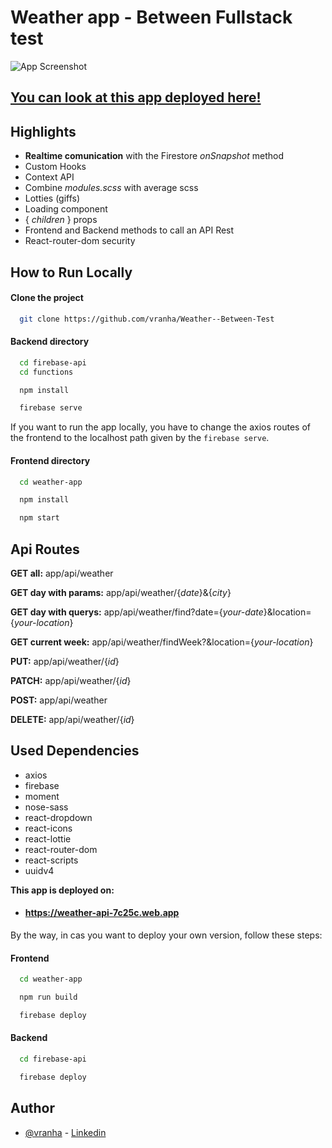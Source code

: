 
# Weather app - Between Fullstack test


![App Screenshot](https://i.postimg.cc/W1WH7ZyD/6.png)
## [You can look at this app deployed here!](https://weather-api-7c25c.web.app/week)
##  Highlights

- **Realtime comunication** with the Firestore *onSnapshot* method
- Custom Hooks
- Context API
- Combine *modules.scss* with average scss
- Lotties (giffs)
- Loading component
- { *children* } props
- Frontend and Backend methods to call an API Rest
- React-router-dom security 

## How to Run Locally

#### Clone the project

```bash
  git clone https://github.com/vranha/Weather--Between-Test
```

#### Backend directory

```bash
  cd firebase-api
  cd functions
```
```bash
  npm install
```
```bash
  firebase serve
```
If you want to run the app locally, you have to change the axios routes of the frontend to the localhost path given by the `firebase serve`.

#### Frontend directory

```bash
  cd weather-app
```
```bash
  npm install
```
```bash
  npm start
```




## Api Routes

**GET all:** app/api/weather

**GET day with params:** app/api/weather/{*date*}&{*city*}

**GET day with querys:** app/api/weather/find?date={*your-date*}&location={*your-location*}

**GET current week:** app/api/weather/findWeek?&location={*your-location*}

**PUT:** app/api/weather/{*id*}

**PATCH:** app/api/weather/{*id*}

**POST:** app/api/weather

**DELETE:** app/api/weather/{*id*}




## Used Dependencies

- axios
- firebase
- moment
- nose-sass
- react-dropdown
- react-icons
- react-lottie
- react-router-dom
- react-scripts
- uuidv4




**This app is deployed on:**

- #### https://weather-api-7c25c.web.app

By the way, in cas you want to deploy your own version, follow these steps:

#### Frontend
```bash
  cd weather-app
```
```bash
  npm run build
```
```bash
  firebase deploy
```

#### Backend
```bash
  cd firebase-api
```
```bash
  firebase deploy
```


## Author

- [@vranha](https://www.github.com/vranha) - [Linkedin](https://www.linkedin.com/in/oriol-arias)
